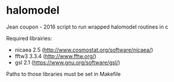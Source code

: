 # halomodel

Jean coupon - 2016
script to run wrapped halomodel routines in c

Required librairies:

- nicaea 2.5 (http://www.cosmostat.org/software/nicaea/)
- fftw3 3.3.4 (http://www.fftw.org/)
- gsl 2.1 (https://www.gnu.org/software/gsl/)

Paths to those libraries must be set in Makefile
